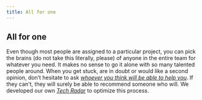 ```yaml
---
title: All for one
---
```

## All for one

Even though most people are assigned to a particular project, you can pick the brains (do not take this literally, please) of anyone in the entire team for whatever you need. It makes no sense to go it alone with so many talented people around. When you get stuck, are in doubt or would like a second opinion, don’t hesitate to ask *[whoever you think will be able to help you](https://airtable.com/shrjzEqYh2o3DjIzN/tblTTOHywP86NHabS)*. If they can't, they will surely be able to recommend someone who will. We developed our own *[Tech Radar](https://radar.manas.tech/)* to optimize this process.
